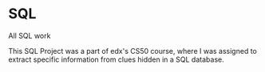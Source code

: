 # SQL
All SQL work

This SQL Project was a part of edx's CS50 course, where I was assigned to extract specific information from clues hidden in a SQL database.
